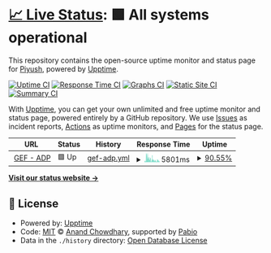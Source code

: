 # [📈 Live Status](https://dntrply.github.io/upptimes): <!--live status--> **🟩 All systems operational**

This repository contains the open-source uptime monitor and status page for [Piyush](https://dntrply.github.io/upptimes), powered by [Upptime](https://github.com/upptime/upptime).

[![Uptime CI](https://github.com/dntrply/upptimes/workflows/Uptime%20CI/badge.svg)](https://github.com/dntrply/upptimes/actions?query=workflow%3A%22Uptime+CI%22)
[![Response Time CI](https://github.com/dntrply/upptimes/workflows/Response%20Time%20CI/badge.svg)](https://github.com/dntrply/upptimes/actions?query=workflow%3A%22Response+Time+CI%22)
[![Graphs CI](https://github.com/dntrply/upptimes/workflows/Graphs%20CI/badge.svg)](https://github.com/dntrply/upptimes/actions?query=workflow%3A%22Graphs+CI%22)
[![Static Site CI](https://github.com/dntrply/upptimes/workflows/Static%20Site%20CI/badge.svg)](https://github.com/dntrply/upptimes/actions?query=workflow%3A%22Static+Site+CI%22)
[![Summary CI](https://github.com/dntrply/upptimes/workflows/Summary%20CI/badge.svg)](https://github.com/dntrply/upptimes/actions?query=workflow%3A%22Summary+CI%22)

With [Upptime](https://upptime.js.org), you can get your own unlimited and free uptime monitor and status page, powered entirely by a GitHub repository. We use [Issues](https://github.com/dntrply/upptimes/issues) as incident reports, [Actions](https://github.com/dntrply/upptimes/actions) as uptime monitors, and [Pages](https://dntrply.github.io/upptimes) for the status page.

<!--start: status pages-->
<!-- This summary is generated by Upptime (https://github.com/upptime/upptime) -->
<!-- Do not edit this manually, your changes will be overwritten -->
<!-- prettier-ignore -->
| URL | Status | History | Response Time | Uptime |
| --- | ------ | ------- | ------------- | ------ |
| <img alt="" src="https://icons.duckduckgo.com/ip3/api-adp.gurujifoundation.in.ico" height="13"> [GEF - ADP](https://api-adp.gurujifoundation.in/actuator/health) | 🟩 Up | [gef-adp.yml](https://github.com/dntrply/upptimes/commits/HEAD/history/gef-adp.yml) | <details><summary><img alt="Response time graph" src="./graphs/gef-adp/response-time-week.png" height="20"> 5801ms</summary><br><a href="https://dntrply.github.io/upptimes/history/gef-adp"><img alt="Response time 5801" src="https://img.shields.io/endpoint?url=https%3A%2F%2Fraw.githubusercontent.com%2Fdntrply%2Fupptimes%2FHEAD%2Fapi%2Fgef-adp%2Fresponse-time.json"></a><br><a href="https://dntrply.github.io/upptimes/history/gef-adp"><img alt="24-hour response time 3685" src="https://img.shields.io/endpoint?url=https%3A%2F%2Fraw.githubusercontent.com%2Fdntrply%2Fupptimes%2FHEAD%2Fapi%2Fgef-adp%2Fresponse-time-day.json"></a><br><a href="https://dntrply.github.io/upptimes/history/gef-adp"><img alt="7-day response time 5801" src="https://img.shields.io/endpoint?url=https%3A%2F%2Fraw.githubusercontent.com%2Fdntrply%2Fupptimes%2FHEAD%2Fapi%2Fgef-adp%2Fresponse-time-week.json"></a><br><a href="https://dntrply.github.io/upptimes/history/gef-adp"><img alt="30-day response time 5801" src="https://img.shields.io/endpoint?url=https%3A%2F%2Fraw.githubusercontent.com%2Fdntrply%2Fupptimes%2FHEAD%2Fapi%2Fgef-adp%2Fresponse-time-month.json"></a><br><a href="https://dntrply.github.io/upptimes/history/gef-adp"><img alt="1-year response time 5801" src="https://img.shields.io/endpoint?url=https%3A%2F%2Fraw.githubusercontent.com%2Fdntrply%2Fupptimes%2FHEAD%2Fapi%2Fgef-adp%2Fresponse-time-year.json"></a></details> | <details><summary><a href="https://dntrply.github.io/upptimes/history/gef-adp">90.55%</a></summary><a href="https://dntrply.github.io/upptimes/history/gef-adp"><img alt="All-time uptime 90.55%" src="https://img.shields.io/endpoint?url=https%3A%2F%2Fraw.githubusercontent.com%2Fdntrply%2Fupptimes%2FHEAD%2Fapi%2Fgef-adp%2Fuptime.json"></a><br><a href="https://dntrply.github.io/upptimes/history/gef-adp"><img alt="24-hour uptime 92.59%" src="https://img.shields.io/endpoint?url=https%3A%2F%2Fraw.githubusercontent.com%2Fdntrply%2Fupptimes%2FHEAD%2Fapi%2Fgef-adp%2Fuptime-day.json"></a><br><a href="https://dntrply.github.io/upptimes/history/gef-adp"><img alt="7-day uptime 90.55%" src="https://img.shields.io/endpoint?url=https%3A%2F%2Fraw.githubusercontent.com%2Fdntrply%2Fupptimes%2FHEAD%2Fapi%2Fgef-adp%2Fuptime-week.json"></a><br><a href="https://dntrply.github.io/upptimes/history/gef-adp"><img alt="30-day uptime 90.55%" src="https://img.shields.io/endpoint?url=https%3A%2F%2Fraw.githubusercontent.com%2Fdntrply%2Fupptimes%2FHEAD%2Fapi%2Fgef-adp%2Fuptime-month.json"></a><br><a href="https://dntrply.github.io/upptimes/history/gef-adp"><img alt="1-year uptime 90.55%" src="https://img.shields.io/endpoint?url=https%3A%2F%2Fraw.githubusercontent.com%2Fdntrply%2Fupptimes%2FHEAD%2Fapi%2Fgef-adp%2Fuptime-year.json"></a></details>

<!--end: status pages-->

[**Visit our status website →**](https://dntrply.github.io/upptimes)

## 📄 License

- Powered by: [Upptime](https://github.com/upptime/upptime)
- Code: [MIT](./LICENSE) © [Anand Chowdhary](https://anandchowdhary.com), supported by [Pabio](https://pabio.com)
- Data in the `./history` directory: [Open Database License](https://opendatacommons.org/licenses/odbl/1-0/)
